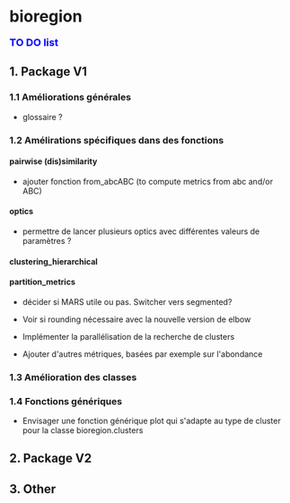 # bioregion

**<span style="color:blue"><font size="4">TO DO list</span></font>**

## 1. Package V1

### 1.1 Améliorations générales

* glossaire ?

### 1.2 Amélirations spécifiques dans des fonctions

#### pairwise (dis)similarity

* ajouter fonction from_abcABC (to compute metrics from abc and/or ABC)

#### optics

* permettre de lancer plusieurs optics avec différentes valeurs de paramètres ?

#### clustering_hierarchical


#### partition_metrics

* décider si MARS utile ou pas. Switcher vers segmented?

* Voir si rounding nécessaire avec la nouvelle version de elbow

* Implémenter la parallélisation de la recherche de clusters 

* Ajouter d'autres métriques, basées par exemple sur l'abondance

### 1.3 Amélioration des classes

### 1.4 Fonctions génériques

* Envisager une fonction générique plot qui s'adapte au type de cluster pour la classe bioregion.clusters

## 2. Package V2

## 3. Other


